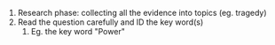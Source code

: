 1. Research phase: collecting all the evidence into topics (eg. tragedy)
2. Read the question carefully and ID the key word(s)
	1. Eg. the key word "Power"

